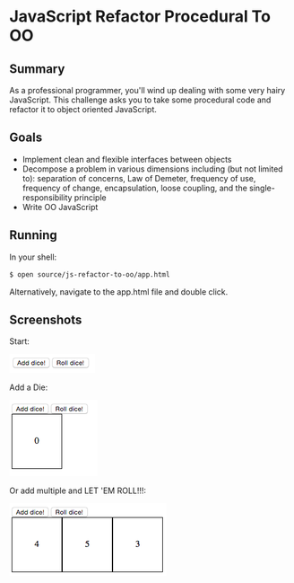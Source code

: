 # JavaScript Refactor Procedural To OO
 
## Summary
As a professional programmer, you'll wind up dealing with some very hairy
JavaScript. This challenge asks you to take some procedural code
and refactor it to object oriented JavaScript.

## Goals 
* Implement clean and flexible interfaces between objects
* Decompose a problem in various dimensions including (but not limited to): separation of concerns, Law of Demeter, frequency of use, frequency of change, encapsulation, loose coupling, and the single-responsibility principle
* Write OO JavaScript

## Running

In your shell:
```sh
$ open source/js-refactor-to-oo/app.html
```

Alternatively, navigate to the app.html file and double click.

## Screenshots
Start:

![Step 1](imgs/step-01.png "Step 1")

Add a Die:

![Step 2](imgs/step-02.png "Step 2")

Or add multiple and LET 'EM ROLL!!!:

![Step 3](imgs/step-03.png "Step 3")